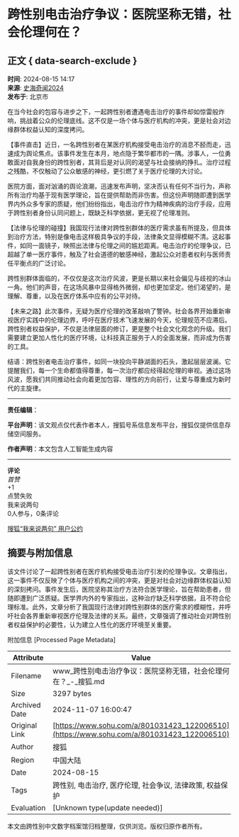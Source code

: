 # 跨性别电击治疗争议：医院坚称无错，社会伦理何在？

## 正文 { data-search-exclude }


**时间**: 2024-08-15 14:17  
**来源**: [史海奇闻2024](https://www.sohu.com/a/m.sohu.com?spm=smpc.content-abroad.content.1.1730995191461C1wMaNR)  
**发布于**: 北京市  

在当今社会的包容与进步之下，一起跨性别者遭遇电击治疗的事件却如惊雷般炸响，挑战着公众的伦理底线。这不仅是一场个体与医疗机构的冲突，更是社会对边缘群体权益认知的深度拷问。

【事件直击】近日，一名跨性别者在某医疗机构接受电击治疗的消息不胫而走，迅速成为舆论焦点。该事件发生在本月，地点隐于繁华都市的一隅。涉事人，一位勇敢面对自我身份的跨性别者，其背后是对认同的渴望与社会接纳的挣扎。治疗过程之残酷，不仅触动了公众敏感的神经，更引燃了关于医疗伦理的大讨论。

医院方面，面对汹涌的舆论浪潮，迅速发布声明，坚决否认有任何不当行为，声称所有治疗均基于现有医学理论，旨在提供帮助而非伤害。但这份声明随即遭到医学界内外众多专家的质疑，他们纷纷指出，电击治疗作为精神疾病的治疗手段，应用于跨性别者身份认同问题上，既缺乏科学依据，更无视了伦理准则。

【法律与伦理的碰撞】我国现行法律对跨性别群体的医疗需求虽有所提及，但具体到治疗方法，特别是像电击这样极具争议的手段，法律条文显得模糊不清。这起事件，如同一面镜子，映照出法律与伦理之间的尴尬距离。电击治疗的伦理争议，已超越了单一医疗事件，触及了社会道德的敏感神经，激起公众对患者权利与医师责任平衡点的广泛讨论。

跨性别群体面临的，不仅仅是这次治疗风波，更是长期以来社会偏见与歧视的冰山一角。他们的声音，在这场风暴中显得格外微弱，却也更加坚定。他们渴望的，是理解、尊重，以及在医疗体系中应有的公平对待。

【未来之路】此次事件，无疑为医疗伦理的改革敲响了警钟。社会各界开始重新审视医疗实践中的伦理边界，呼吁在医疗技术飞速发展的今天，伦理规范不应滞后。跨性别者权益保护，不仅是法律层面的修订，更是整个社会文化观念的升级。我们需要建立更加人性化的医疗环境，让科技真正服务于人的全面发展，而非成为伤害的工具。

结语：跨性别者电击治疗事件，如同一块投向平静湖面的石头，激起层层波澜。它提醒我们，每一个生命都值得尊重，每一次治疗都应经得起伦理的审视。通过这场风波，愿我们共同推动社会向着更加包容、理性的方向前行，让爱与尊重成为新时代的主旋律。

---

**责任编辑**：

**平台声明**：该文观点仅代表作者本人，搜狐号系信息发布平台，搜狐仅提供信息存储空间服务。

**作者声明**：本文包含人工智能生成内容  

---

**评论**  
_首赞_  
+1  
点赞失败  
我来说两句  
0人参与，0条评论  

[搜狐“我来说两句” 用户公约](http://zt.pinglun.sohu.com/s2014/sljyhgy/index.shtml)  

## 摘要与附加信息

<!-- tcd_abstract -->
该文件讨论了一起跨性别者在医疗机构接受电击治疗引发的伦理争议。文章指出，这一事件不仅反映了个体与医疗机构之间的冲突，更是对社会对边缘群体权益认知的深刻拷问。事件发生后，医院坚称其治疗方法符合医学理论，旨在帮助患者，但随即遭到广泛质疑。医学界内外的专家指出，这种治疗缺乏科学依据，且不符合伦理标准。此外，文章分析了我国现行法律对跨性别群体的医疗需求的模糊性，并呼吁社会各界重新审视医疗伦理及法律的关系。最终，文章强调了推动社会对跨性别者权益保护的必要性，认为建立人性化的医疗环境至关重要。
<!-- tcd_abstract_end -->

附加信息 [Processed Page Metadata]

| Attribute       | Value                                  |
|-----------------|----------------------------------------|
| Filename        | www_跨性别电击治疗争议：医院坚称无错，社会伦理何在？_-_搜狐.md                             |
| Size            | 3297 bytes                           |
| Archived Date   | 2024-11-07 16:00:47                             |
| Original Link   | [https://www.sohu.com/a/801031423_122006510](https://www.sohu.com/a/801031423_122006510)                       |
| Author          | 搜狐                               |
| Region          | 中国大陆                               |
| Date            | 2024-08-15                                 |
| Tags            | 跨性别, 电击治疗, 医疗伦理, 社会争议, 法律政策, 权益保护                                 |
| Evaluation            | [Unknown type(update needed)]                                 |
<!-- tcd_table_end -->

本文由跨性别中文数字档案馆归档整理，仅供浏览。版权归原作者所有。
